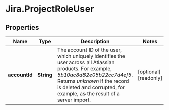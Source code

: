 # Jira.ProjectRoleUser

## Properties

Name | Type | Description | Notes
------------ | ------------- | ------------- | -------------
**accountId** | **String** | The account ID of the user, which uniquely identifies the user across all Atlassian products. For example, *5b10ac8d82e05b22cc7d4ef5*. Returns *unknown* if the record is deleted and corrupted, for example, as the result of a server import. | [optional] [readonly] 



